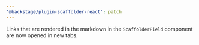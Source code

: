 ```yaml
---
'@backstage/plugin-scaffolder-react': patch
---
```


Links that are rendered in the markdown in the `ScaffolderField` component are now opened in new tabs.
